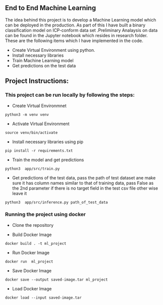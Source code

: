## End to End Machine Learning

The idea behind this project is to develop a Machine Learning model which can be deployed in the production. As part of this I have built a binary classification model on ICP-conform data set .Preliminary Analaysis on data can be found in the Jupyter notebook which resides in research folder.
These are the following items which I have implemented in the code.
+ Create Virtual Environment using python.
+ Install necessary libraries 
+ Train Machine Learning model
+ Get predictions on the test data 

## Project Instructions:

### This project can be run locally by following the steps:

+ Create Virtual Environmnet
```
python3 -m venv venv
```
+ Activate Virtual Environment

```
source venv/bin/activate
```
+ Install necessary libraries using pip

```
pip install -r requirements.txt 
```

+ Train the model and get predictions
```
python3  app/src/train.py
```
+ Get predictions of the test data, pass the path of test dataset ane make sure it has column names similar to that of training data,
pass False as the 2nd parameter if there is no target field in the test csv file other wise leave it 
```
python3  app/src/inference.py path_of_test_data 
```

### Running the project using docker  

+ Clone the repository 

+ Build Docker Image

```
docker build . -t ml_project
```
+ Run Docker Image
```
docker run  ml_project
```

+ Save Docker Image
```
docker save --output saved-image.tar ml_project
```

+ Load Docker Image
```
docker load --input saved-image.tar
```
